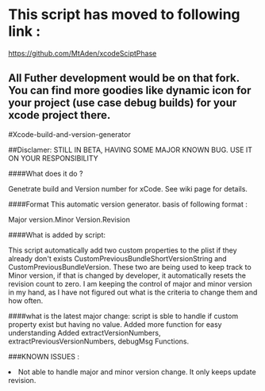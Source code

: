  # This script has moved to following link : 
 https://github.com/MtAden/xcodeSciptPhase
 
 ## All Futher development would be on that fork. You can find more goodies like dynamic icon for your project (use case debug builds) for your xcode project there. 




#Xcode-build-and-version-generator

##Disclamer:
STILL IN BETA, HAVING SOME MAJOR KNOWN BUG. USE IT ON YOUR RESPONSIBILITY 

####What does it do ?

Genetrate build and Version number for xCode. See wiki page for details.

####Format
This automatic version generator. basis of following format :

Major version.Minor Version.Revision

####What is added by script:

This script automatically add two custom properties to the plist if they already don't exists CustomPreviousBundleShortVersionString and CustomPreviousBundleVersion. These two are being used to keep track to Minor version, if that is changed by developer, it automatically resets the revision count to zero. I am keeping the control of major and minor version in my hand, as I have not figured out what is the criteria to change them and how often.

####what is the latest major change:
script is sble to handle if custom property exist but having no value. Added more function for easy understanding Added extractVersionNumbers, extractPreviousVersionNumbers, debugMsg Functions.


###KNOWN ISSUES : 
<li>Not able to handle major and minor version change. It only keeps update revision. 


